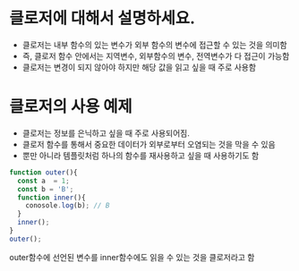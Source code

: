 # 클로저에 대해서 설명하세요.
* 클로저는 내부 함수의 있는 변수가 외부 함수의 변수에 접근할 수 있는 것을 의미함
* 즉, 클로저 함수 안에서는 지역변수, 외부함수의 변수, 전역변수가 다 접근이 가능함
* 클로저는 변경이 되지 않아야 하지만 해당 값을 읽고 싶을 때 주로 사용함

# 클로저의 사용 예제
* 클로저는 정보를 은닉하고 싶을 때 주로 사용되어짐. 
* 클로저 함수를 통해서 중요한 데이터가 외부로부터 오염되는 것을 막을 수 있음
* 뿐만 아니라 템플릿처럼 하나의 함수를 재사용하고 싶을 때 사용하기도 함

```js
function outer(){
  const a  = 1;
  const b = 'B';
  function inner(){
    conosole.log(b); // B
  }
  inner();
}
outer();
```
outer함수에 선언된 변수를 inner함수에도 읽을 수 있는 것을 클로저라고 함
